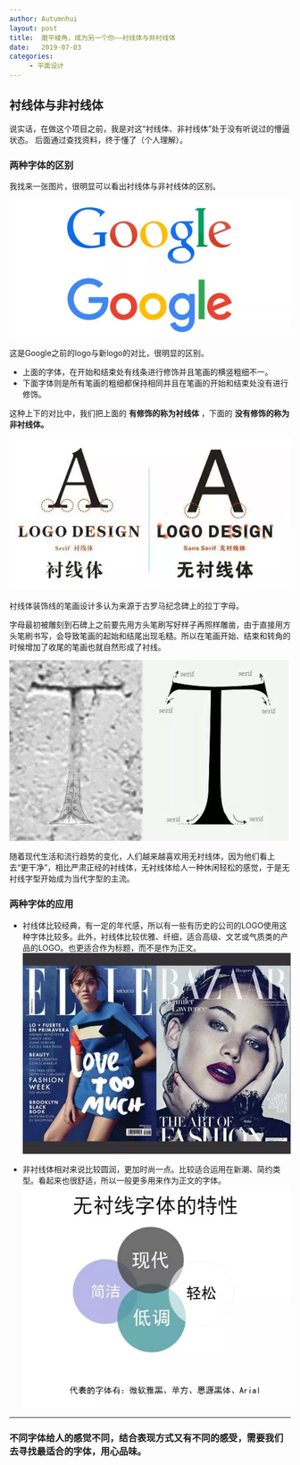```yaml
---
author: Autumnhui
layout: post
title:  磨平棱角，成为另一个你——衬线体与非衬线体
date:   2019-07-03
categories:
     - 平面设计
---
```


## 衬线体与非衬线体
说实话，在做这个项目之前，我是对这“衬线体、非衬线体”处于没有听说过的懵逼状态。
后面通过查找资料，终于懂了（个人理解）。

### 两种字体的区别
我找来一张图片，很明显可以看出衬线体与非衬线体的区别。

![1](/assets/images/graphicdesign_serif&sansserif-pic1.webp)

这是Google之前的logo与新logo的对比，很明显的区别。
- 上面的字体，在开始和结束处有线条进行修饰并且笔画的横竖粗细不一。
- 下面字体则是所有笔画的粗细都保持相同并且在笔画的开始和结束处没有进行修饰。

这种上下的对比中，我们把上面的 **有修饰的称为衬线体** ，下面的 **没有修饰的称为非衬线体。** 

![2](/assets/images/graphicdesign_serif&sansserif-pic2.webp)

衬线体装饰线的笔画设计多认为来源于古罗马纪念碑上的拉丁字母。

字母最初被雕刻到石碑上之前要先用方头笔刷写好样子再照样雕凿，由于直接用方头笔刷书写，会导致笔画的起始和结尾出现毛糙。所以在笔画开始、结束和转角的时候增加了收尾的笔画也就自然形成了衬线。

![3](/assets/images/graphicdesign_serif&sansserif-pic3.webp)

随着现代生活和流行趋势的变化，人们越来越喜欢用无衬线体，因为他们看上去“更干净”，相比严肃正经的衬线体，无衬线体给人一种休闲轻松的感觉，于是无衬线字型开始成为当代字型的主流。

### 两种字体的应用

- 衬线体比较经典，有一定的年代感，所以有一些有历史的公司的LOGO使用这种字体比较多。此外，衬线体比较优雅、纤细，适合高级、文艺或气质类的产品的LOGO。也更适合作为标题，而不是作为正文。
![4](/assets/images/graphicdesign_serif&sansserif-pic4.webp)


- 非衬线体相对来说比较圆润，更加时尚一点。比较适合运用在新潮、简约类型。看起来也很舒适，所以一般更多用来作为正文的字体。
![5](/assets/images/graphicdesign_serif&sansserif-pic5.webp)

---

### 不同字体给人的感觉不同，结合表现方式又有不同的感受，需要我们去寻找最适合的字体，用心品味。